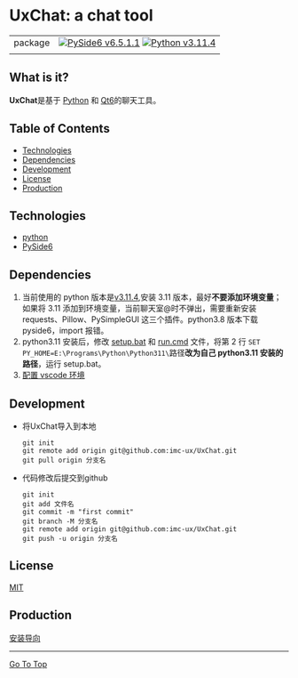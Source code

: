 # UxChat: a chat tool
|||
| --- | --- |
|package|[![PySide6 v6.5.1.1](https://img.shields.io/badge/PySide6-v6.5.1.1-f5e8c8.svg)](https://doc.qt.io/qtforpython-6/index.html) [![Python v3.11.4](https://img.shields.io/badge/python-v3.11.4-a3d9c2.svg)](https://www.python.org/downloads/release/python-3114/)|
|||
## What is it?
**UxChat**是基于 [Python](https://www.python.org/) 和 [Qt6](https://doc.qt.io/qtforpython-6/quickstart.html#quick-start)的聊天工具。
## Table of Contents
- [Technologies](#Technologies)
- [Dependencies](#Dependencies)
- [Development](#Development)
- [License](#License)
- [Production](#Production)
## Technologies
- [python](https://www.python.org/)
- [PySide6](https://doc.qt.io/qtforpython-6/index.html)
## Dependencies
1. 当前使用的 python 版本是[v3.11.4](),安装 3.11 版本，最好**不要添加环境变量**；如果将 3.11 添加到环境变量，当前聊天室@时不弹出，需要重新安装 requests、Pillow、PySimpleGUI 这三个插件。python3.8 版本下载 pyside6，import 报错。
2. python3.11 安装后，修改 [setup.bat](https://github.com/imc-ux/UxChat/blob/main/setup.bat) 和 [run.cmd](https://github.com/imc-ux/UxChat/blob/main/run.cmd) 文件，将第 2 行 `SET PY_HOME=E:\Programs\Python\Python311\`路径**改为自己 python3.11 安装的路径**，运行 setup.bat。<br>
3. [配置 vscode 环境]()
## Development
- 将UxChat导入到本地
  ```
  git init
  git remote add origin git@github.com:imc-ux/UxChat.git
  git pull origin 分支名
  ```
- 代码修改后提交到github
  ```
  git init
  git add 文件名
  git commit -m "first commit"
  git branch -M 分支名
  git remote add origin git@github.com:imc-ux/UxChat.git
  git push -u origin 分支名
  ```
## License
[MIT](https://github.com/imc-ux/UxChat/blob/main/LICENSE)
## Production
[安装导向]()
<hr/>

[Go To Top](#Table-of-Contents)
